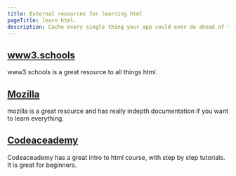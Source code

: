 ```yaml
---
title: External resources for learning html
pageTitle: learn html.
description: Cache every single thing your app could ever do ahead of time, so your code never even has to run at all.
---
```


## [www3.schools](https://www.w3schools.com/html/default.asp)

www3 schools is a great resource to all things html.


## [Mozilla](https://developer.mozilla.org/en-US/docs/Web/HTML)

mozilla is a great resource and has really indepth documentation if you want to learn everything.


## [Codeaceademy](https://www.codecademy.com/learn/learn-html)
Codeaceademy has a great intro to html course, with step by step tutorials.  It is great for beginners.

